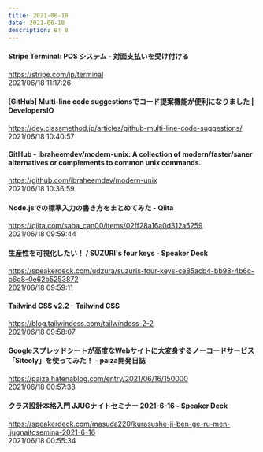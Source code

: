 ```yaml
---
title: 2021-06-18
date: 2021-06-18
description: B! 8
---
```


#### Stripe Terminal: POS システム - 対面支払いを受け付ける
https://stripe.com/jp/terminal<br>
2021/06/18 11:17:26<br>


#### [GitHub] Multi-line code suggestionsでコード提案機能が便利になりました | DevelopersIO
https://dev.classmethod.jp/articles/github-multi-line-code-suggestions/<br>
2021/06/18 10:40:57<br>


#### GitHub - ibraheemdev/modern-unix: A collection of modern/faster/saner alternatives or complements to common unix commands.
https://github.com/ibraheemdev/modern-unix<br>
2021/06/18 10:36:59<br>


#### Node.jsでの標準入力の書き方をまとめてみた - Qiita
https://qiita.com/saba_can00/items/02ff28a16a0d312a5259<br>
2021/06/18 09:59:44<br>


#### 生産性を可視化したい！ / SUZURI's four keys - Speaker Deck
https://speakerdeck.com/udzura/suzuris-four-keys-ce85acb4-bb98-4b6c-b6d8-0e62b5253872<br>
2021/06/18 09:59:11<br>


#### Tailwind CSS v2.2 – Tailwind CSS
https://blog.tailwindcss.com/tailwindcss-2-2<br>
2021/06/18 09:58:07<br>


#### Googleスプレッドシートが高度なWebサイトに大変身するノーコードサービス「Siteoly」を使ってみた！ - paiza開発日誌
https://paiza.hatenablog.com/entry/2021/06/16/150000<br>
2021/06/18 00:57:38<br>


#### クラス設計本格入門 JJUGナイトセミナー 2021-6-16 - Speaker Deck
https://speakerdeck.com/masuda220/kurasushe-ji-ben-ge-ru-men-jjugnaitosemina-2021-6-16<br>
2021/06/18 00:55:34<br>


